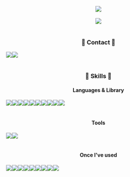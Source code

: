 <div align="center">
  <img src="https://capsule-render.vercel.app/api?type=waving&color=timeGradient&height=300&section=header&text=Welcome!&desc=Sowon's%20GitHub%20Profile&fontSize=90&fontAlignY=40&descAlignY=56&&descAlign=60&animation=fadeIn">
</div>
<br>
<div align="center">
  <img src="https://github-readme-stats.vercel.app/api/top-langs/?username=sowonHan&layout=compact">
</div>
<br>
<div align="center">
  <h3>📧 Contact 📧</h3>
  <div align="center" style="display:flex; flex-direction:row;">
  <a href="mailto:rippang781@gmail.com">
    <img src="https://img.shields.io/badge/Gmail-EA4335?style=for-the-badge&logo=gmail&logoColor=white"> 
  </a>
  <a href="mailto:minimew2@naver.com">
    <img src="https://img.shields.io/badge/Naver-03C75A?style=for-the-badge&logo=naver&logoColor=white"> 
  </a>
</div>
</div>
<br>
<div align="center">
  <h3>🔨 Skills 🔨</h3>
  <h4>Languages & Library</h4>
  <div align="center" style="display:flex; flex-direction:row;">
  <img src="https://img.shields.io/badge/Javascript-F7DF1E?style=for-the-badge&logo=javascript&logoColor=white"/>
  <img src="https://img.shields.io/badge/html5-E34F26?style=for-the-badge&logo=html5&logoColor=white"> 
  <img src="https://img.shields.io/badge/css3-1572B6?style=for-the-badge&logo=css3&logoColor=white">
  <img src="https://img.shields.io/badge/react-61DAFB?style=for-the-badge&logo=react&logoColor=white">
  <img src="https://img.shields.io/badge/redux-764ABC?style=for-the-badge&logo=redux&logoColor=white">
  <br>
  <img src="https://img.shields.io/badge/sass-CC6699?style=for-the-badge&logo=sass&logoColor=white">
  <img src="https://img.shields.io/badge/jquery-0769AD?style=for-the-badge&logo=jquery&logoColor=white">
  <img src="https://img.shields.io/badge/styled components-DB7093?style=for-the-badge&logo=styledcomponents&logoColor=white">
  <img src="https://img.shields.io/badge/axios-5A29E4?style=for-the-badge&logo=axios&logoColor=white">
  <img src="https://img.shields.io/badge/react router-CA4245?style=for-the-badge&logo=reactrouter&logoColor=white">
  </div>
  <br>
  <h4>Tools</h4>
  <div align="center" style="display:flex; flex-direction:row;">
  <img src="https://img.shields.io/badge/visual studio code-007ACC?style=for-the-badge&logo=visualstudiocode&logoColor=white">
  <img src="https://img.shields.io/badge/github-181717?style=for-the-badge&logo=github&logoColor=white">
  </div>
  <br>
  <h4>Once I've used</h4>
  <div align="center" style="display:flex; flex-direction:row;">
    <img src="https://img.shields.io/badge/Bootstrap-7952B3?style=flat-square&logo=bootstrap&logoColor=white">
    <img src="https://img.shields.io/badge/Ant Design-0170FE?style=flat-square&logo=antdesign&logoColor=white">
    <img src="https://img.shields.io/badge/Framer-0055FF?style=flat-square&logo=framer&logoColor=white">
    <img src="https://img.shields.io/badge/Redux Saga-999999?style=flat-square&logo=reduxsaga&logoColor=white">
    <br>
    <img src="https://img.shields.io/badge/Amazon AWS-232F3E?style=flat-square&logo=amazon aws&logoColor=white">
    <img src="https://img.shields.io/badge/Python-3776AB?style=flat-square&logo=python&logoColor=white">
    <img src="https://img.shields.io/badge/MongoDB-47A248?style=flat-square&logo=mongodb&logoColor=white">
    <img src="https://img.shields.io/badge/React Native-61DAFB?style=flat-square&logo=react&logoColor=white">
    <img src="https://img.shields.io/badge/Expo-000020?style=flat-square&logo=expo&logoColor=white">
  </div>
</div>




